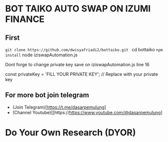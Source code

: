 # BOT TAIKO AUTO SWAP ON IZUMI FINANCE

## First
``git clone https://github.com/dwisyafriadi2/bottaiko.git
`` cd bottaiko
`` npm install
`` node iziswapAutomation.js

Dont forge to change private key save on 
iziswapAutomation.js line 16

const privateKey = 'FILL YOUR PRIVATE KEY'; // Replace with your private key

## For more bot join telegram
- (Join Telegram)[https://t.me/dasarpemulung]
- (Channel Youtube)[[https://https://www.youtube.com/@dasarpemulung]

# Do Your Own Research (DYOR)
